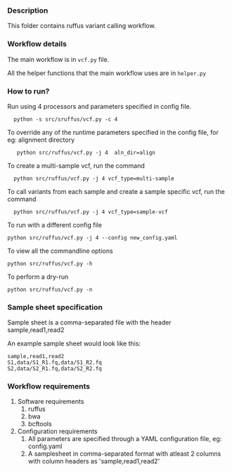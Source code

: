 ### Description

This folder contains ruffus variant calling workflow.


### Workflow details

The main workflow is in `vcf.py` file.

All the helper functions that the main workflow uses are in `helper.py`

### How to run?



Run using 4 processors and parameters specified in config file.

      python -s src/sruffus/vcf.py -c 4

To override any of the runtime parameters specified in the config file, for eg: alignment directory

       python src/ruffus/vcf.py -j 4  aln_dir=align

To create a multi-sample vcf, run the command

      python src/ruffus/vcf.py -j 4 vcf_type=multi-sample
   
To call variants from each sample and create a sample specific vcf, run the command

      python src/ruffus/vcf.py -j 4 vcf_type=sample-vcf

To run with a different config file

    python src/ruffus/vcf.py -j 4 --config new_config.yaml

To view all the commandline options
    
    python src/ruffus/vcf.py -h

To perform a dry-run

    python src/ruffus/vcf.py -n 

### Sample sheet specification

Sample sheet is a comma-separated file with the header sample,read1,read2

An example sample sheet would look like this:

    sample,read1,read2
    S1,data/S1_R1.fq,data/S1_R2.fq
    S2,data/S2_R1.fq,data/S2_R2.fq

### Workflow requirements

1. Software requirements 
   1. ruffus
   2. bwa
   3. bcftools
2. Configuration requirements
   1. All parameters are specified through a YAML configuration file, eg: config.yaml 
   2. A samplesheet in comma-separated format with atleast 2 columns with column headers as 'sample,read1,read2'




